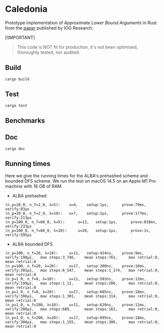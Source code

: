 # Caledonia

Prototype implementation of _Approximate Lower Bound Arguments_ in Rust from the [paper](https://iohk.io/en/research/library/papers/approximate-lower-bound-arguments/) published by IOG Research:


[!IMPORTANT]
> This code is NOT fit for production, it's not been optimised, thoroughly tested, nor audited.

## Build
```
cargo build
```

## Test
```
cargo test
```

## Benchmarks

## Doc
```
cargo doc
```

## Running times
Here we give the running times for the ALBA's prehashed scheme and bounded DFS scheme. We run the test on macOS 14.5 on an Apple M1 Pro machine with 16 GB of RAM.

* ALBA prehashed
```shell
(n_p=10_0, n_f=2_0, λ=5): 	 u=4, 	 setup:1μs, 	 prove:79ms, 	 verify:83μs
(n_p=10_0, n_f=2_0, λ=10): 	 u=7, 	 setup:2μs, 	 prove:177ms, 	 verify:213μs
(n_p=100_0, n_f=60_0, λ=5): 	 u=12, 	 setup:1μs, 	 prove:818ms, 	 verify:233μs
(n_p=100_0, n_f=60_0, λ=10): 	 u=20, 	 setup:1μs, 	 prove:1s, 	 verify:595μs
```
* ALBA bounded DFS
```shell
(n_p=100, n_f=20, λ=10): 	 u=11, 	 setup:424ns, 	 prove:9ms, 	 verify:198μs, 	 max steps:3_746, 	 mean steps:761, 	 max retrial:0, 	 mean retrial:0
(n_p=100, n_f=20, λ=20): 	 u=17, 	 setup:300ns, 	 prove:16ms, 	 verify:301μs, 	 max steps:6_547, 	 mean steps:1_174, 	 max retrial:0, 	 mean retrial:0
(n_p=1_0, n_f=8, λ=10): 	 u=11, 	 setup:503ns, 	 prove:12ms, 	 verify:199μs, 	 max steps:1_13, 	 mean steps:206, 	 max retrial:0, 	 mean retrial:0
(n_p=1_0, n_f=8, λ=20): 	 u=17, 	 setup:685ns, 	 prove:18ms, 	 verify:306μs, 	 max steps:1_301, 	 mean steps:314, 	 max retrial:0, 	 mean retrial:0
(n_p=1_0, n_f=200, λ=10): 	 u=11, 	 setup:620ns, 	 prove:11ms, 	 verify:200μs, 	 max steps:689, 	 mean steps:162, 	 max retrial:0, 	 mean retrial:0
(n_p=1_0, n_f=200, λ=20): 	 u=17, 	 setup:695ns, 	 prove:18ms, 	 verify:306μs, 	 max steps:1_155, 	 mean steps:306, 	 max retrial:0, 	 mean retrial:0
```